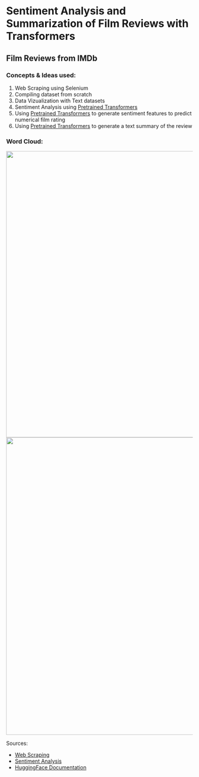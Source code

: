 # Sentiment Analysis and Summarization of Film Reviews with Transformers
## Film Reviews from IMDb
### Concepts & Ideas used:
  1. Web Scraping using Selenium 
  2. Compiling dataset from scratch
  3. Data Vizualization with Text datasets
  4. Sentiment Analysis using [Pretrained Transformers](https://huggingface.co/distilbert-base-uncased-finetuned-sst-2-english)
  5. Using [Pretrained Transformers](https://huggingface.co/distilbert-base-uncased-finetuned-sst-2-english) to generate sentiment features to predict numerical film rating
  6. Using [Pretrained Transformers](https://huggingface.co/philschmid/bart-large-cnn-samsum) to generate a text summary of the review

### Word Cloud:
<img src="https://github.com/a-tabaza/sentiment-analysis-and-film-rating-prediction-with-transformers/blob/main/combined_wc_resized.png?raw=true"  width="1200" height="770">
<img src="https://github.com/a-tabaza/sentiment-analysis-and-film-rating-prediction-with-transformers/blob/main/wordcloud_combined.jpg?raw=true"  width="800" height="800">


Sources: 
- [Web Scraping](https://www.analyticsvidhya.com/blog/2022/07/scraping-imdb-reviews-in-python-using-selenium/)
- [Sentiment Analysis](https://www.kaggle.com/code/emirkocak/in-depth-series-sentiment-analysis-w-transformers/)
- [HuggingFace Documentation](https://huggingface.co/blog/sentiment-analysis-python)

